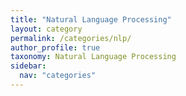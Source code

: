 ```yaml
---
title: "Natural Language Processing"
layout: category
permalink: /categories/nlp/
author_profile: true
taxonomy: Natural Language Processing
sidebar:
  nav: "categories"
---
```

